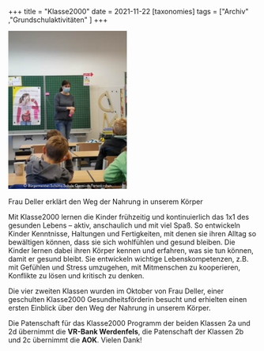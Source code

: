 +++
title = "Klasse2000"
date = 2021-11-22
[taxonomies]
tags = ["Archiv" ,"Grundschulaktivitäten" ]
+++

![](images/Klasse2000_2021-10-22.jpg)

Frau Deller erklärt den Weg der Nahrung in unserem Körper

Mit Klasse2000 lernen die Kinder frühzeitig und kontinuierlich das 1x1 des gesunden Lebens – aktiv, anschaulich und mit viel Spaß. So entwickeln Kinder Kenntnisse, Haltungen und Fertigkeiten, mit denen sie ihren Alltag so bewältigen können, dass sie sich wohlfühlen und gesund bleiben. Die Kinder lernen dabei ihren Körper kennen und erfahren, was sie tun können, damit er gesund bleibt. Sie entwickeln wichtige Lebenskompetenzen, z.B. mit Gefühlen und Stress umzugehen, mit Mitmenschen zu kooperieren, Konflikte zu lösen und kritisch zu denken.

Die vier zweiten Klassen wurden im Oktober von Frau Deller, einer geschulten Klasse2000 Gesundheitsförderin besucht und erhielten einen ersten Einblick über den Weg der Nahrung in unserem Körper.

Die Patenschaft für das Klasse2000 Programm der beiden Klassen 2a und 2d übernimmt die **VR-Bank Werdenfels**, die Patenschaft der Klassen 2b und 2c übernimmt die **AOK**. Vielen Dank!
